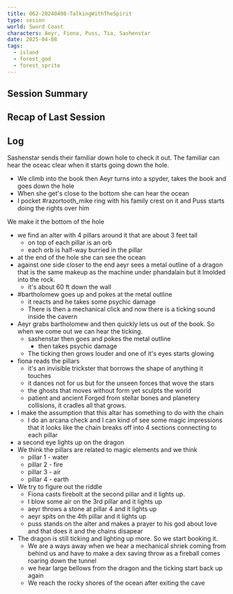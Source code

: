 ```yaml
---
title: 062-20240408-TalkingWithTheSpirit
type: sesion
world: Sword Coast
characters: Aeyr, Fiona, Puss, Tia, Sashenstar
date: 2025-04-08
tags:
  - island
  - forest_god
  - forest_sprite
---
```


## Session Summary

## Recap of Last Session

## Log

Sashenstar sends their familiar down hole to check it out. The familiar can hear the oceac clear when it starts going down the hole.
- We climb into the book then Aeyr turns into a spyder, takes the book and goes down the hole
- When she get's close to the bottom she can hear the ocean
- I pocket #razortooth_mike ring with his family crest on it and Puss starts doing the rights over him

We make it the bottom of the hole
- we find an alter with 4 pillars around it that are about 3 feet tall
	- on top of each pillar is an orb
	- each orb is half-way burried in the pillar
- at the end of the hole she can see the ocean
- against one side closer to the end aeyr sees a metal outline of a dragon that is the same makeup as the machine under phandalain but it lmolded into the rock.
	- it's about 60 ft down the wall
- #bartholomew goes up and pokes at the metal outline
	- it reacts and he takes some psychic damage
	- There is then a mechanical click and now there is a ticking sound inside the cavern
- Aeyr grabs bartholomew and then quickly lets us out of the book. So when we come out we can hear the ticking.
	- sashenstar then goes and pokes the metal outline
		- then takes psychic damage
	- The ticking then grows louder and one of it's eyes starts glowing
- fiona reads the pillars
	- it's an invisible trickster that borrows the shape of anything it touches
	- it dances not for us but for the unseen forces that wove the stars
	- the ghosts that moves without form yet sculpts the world
	- patient and ancient Forged from stellar bones and planetery collisions, it cradles all that grows.
- I make the assumption that this altar has something to do with the chain
	- I do an arcana check and I can kind of see some magic impressions that it looks like the chain breaks off into 4 sections connecting to each pillar
- a second eye lights up on the dragon
- We think the pillars are related to magic elements and we think
	- pillar 1 - water
	- pillar 2 - fire
	- pillar 3 - air
	- pillar 4 - earth
- We try to figure out the riddle
	- Fiona casts firebolt at the second pillar and it lights up.
	- I blow some air on the 3rd pillar and it lights up
	- aeyr throws a stone at pillar 4 and it lights up
	- aeyr spits on the 4th pillar and it lights up
	- puss stands on the alter and makes a prayer to his god about love and that does it and the chains disapear 
- The dragon is still ticking and lighting up more. So we start booking it.
	- We are a ways away when we hear a mechanical shriek coming from behind us and have to make a dex saving throw as a fireball comes roaring down the tunnel
	- we hear large bellows from the dragon and the ticking start back up again
	- We reach the rocky shores of the ocean after exiting the cave